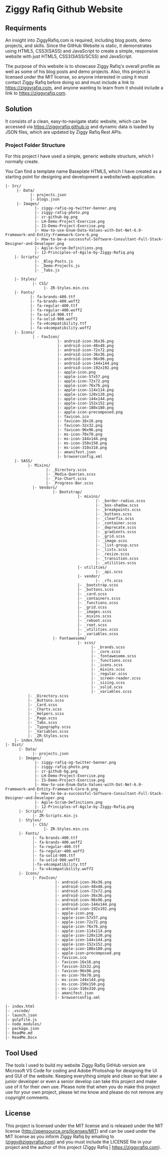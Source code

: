 # Ziggy Rafiq Github Website

## Requirments

An insight into ZiggyRafiq.com is required, including blog posts, demo projects, and skills. Since the GitHub Website is static, it demonstrates using HTML5, CSS3(SASS) and JavaScript to create a simple, responsive website with just HTML5, CSS3(SASS/SCSS) and JavaScript.

The purpose of this website is to showcase Ziggy Rafiq's overall profile as well as some of his blog posts and demo projects. Also, this project is licensed under the MIT license, so anyone interested in using it must contact Ziggy Rafiq before doing so and must include a link to https://ziggyrafiq.com, and anyone wanting to learn from it should include a link to https://ziggyrafiq.com.

## Solution

It consists of a clean, easy-to-navigate static website, which can be accessed via https://ziggyrafiq.github.io and dynamic data is loaded by JSON files, which are updated by Ziggy Rafiq Rest APIs.

### Project Folder Structure

For this project I have used a simple, generic website structure, which I normally create.

You Can find a template name Baseplate HTML5, which I have created as a starting point for designing and development a website/web application.

    |- Src/
    	 |- Data/
    		   |- projects.json
    		   |- blogs.json
    	 |- Images/
    			 |- ziggy-rafiq-og-twitter-banner.png
    			 |- ziggy-rafiq-photo.png
    			 |- zr-github-bg.png
    			 |- LH-Demo-Project-Exercise.png
    			 |- IS-Demo-Project-Exercise.png
    			 |- How-to-use-Enum-Data-Values-with-Dot-Net-6.0-Framework-and-Entity-Framework-Core-6.png
    			 |- How-to-be-a-successful-Software-Consultant-Full-Stack-Designer-and-Developer.png
    			 |- Agile-Scrum-Definitions.png
    			 |- 12-Principles-of-Agile-by-Ziggy-Rafiq.png
    	|- Scripts/
    			 |- _Blog-Posts.js
    			 |- _Demo-Projects.js
    			 |- _Tabs.js

    	|- Styles/
    		    |- CSS/
    				 |- ZR-Styles.min.css
    	|- Fonts/
        	   |- fa-brands-400.ttf
        	   |- fa-brands-400.woff2
        	   |- fa-regular-400.ttf
        	   |- fa-regular-400.woff2
        	   |- fa-solid-900.ttf
        	   |- fa-solid-900.woff2
        	   |- fa-v4compatibility.ttf
        	   |- fa-v4compatibility.woff2
        |- Icons/
    			| - FavIcon/
    					   |- android-icon-36x36.png
    					   |- android-icon-48x48.png
    					   |- android-icon-72x72.png
    					   |- android-icon-36x36.png
    					   |- android-icon-96x96.png
    					   |- android-icon-144x144.png
    					   |- android-icon-192x192.png
    					   |- apple-icon.png
    					   |- apple-icon-57x57.png
    					   |- apple-icon-72x72.png
    					   |- apple-icon-76x76.png
    					   |- apple-icon-114x114.png
    					   |- apple-icon-120x120.png
    					   |- apple-icon-144x144.png
    					   |- apple-icon-152x152.png
    					   |- apple-icon-180x180.png
    					   |- apple-icon-precomposed.png
    					   |- favicon.ico
    					   |- favicon-16x16.png
    					   |- favicon-32x32.png
    					   |- favicon-96x96.png
    					   |- ms-icon-70x70.png
    					   |- ms-icon-144x144.png
    					   |- ms-icon-150x150.png
    					   |- ms-icon-310x310.png
    					   |- amanifest.json
    					   |- browserconfig.xml
        |- SASS/
        	  |- Mixins/
        	          |- _Directory.scss
        	          |- _Media-Queries.scss
        	          |- _Pie-Chart.scss
        	          |- _Progress-Bar.scss
        	    |- Vendors/
        	             |- Bootstrap/
        	             			|- mixins/
    										|- _border-radius.scss
    										|- _box-shadow.scss
    										|- _breakpoints.scss
    										|- _buttons.scss
    										|- _clearfix.scss
    										|- _container.scss
    										|- _deprecate.scss
    										|- _gradients.scss
    										|- _grid.scss
    										|- _image.scss
    										|- _list-group.scss
    										|- _lists.scss
    										|- _resize.scss
    										|- _transition.scss
    										|- _utilities.scss
    								|- utilities/
    										|- _api.scss
    								|- vendor/
    										|- _rfs.scss
    								|- _bootstrap.scss
    								|- _buttons.scss
    								|- _card.scss
    								|- _containers.scss
    								|- _functions.scss
    								|- _grid.scss
    								|- _images.scss
    								|- _mixins.scss
    								|- _reboot.scss
    								|- _root.scss
    								|- _utilities.scss
    								|- _variables.scss
        	             |- Fontawesome/
    								|- scss/
    									  |- _brands.scss
    									  |- _core.scss
    									  |- _fontawesome.scss
    									  |- _functions.scss
    									  |- _icons.scss
    									  |- _mixins.scss
    									  |- _regular.scss
    									  |- _screen-reader.scss
    									  |- _sizing.scss
    									  |- _solid.scss
    									  |- _variables.scss
        	  |- _Directory.scss
        	  |- _Buttons.scss
        	  |- _Card.scss
        	  |- _Charts.scss
        	  |- _Helpers.scss
        	  |- _Page.scss
        	  |- _Tabs.scss
        	  |- _Typography.scss
        	  |- _Variables.scss
        	  |- _ZR-Styles.scss
    	|- index.html
    |- Dist/
    	  |- Data/
    			|- projects.json
    	  |- Images/
    			 |- ziggy-rafiq-og-twitter-banner.png
    			 |- ziggy-rafiq-photo.png
    			 |- zr-github-bg.png
    			 |- LH-Demo-Project-Exercise.png
    			 |- IS-Demo-Project-Exercise.png
    			 |- How-to-use-Enum-Data-Values-with-Dot-Net-6.0-Framework-and-Entity-Framework-Core-6.png
    			 |- How-to-be-a-successful-Software-Consultant-Full-Stack-Designer-and-Developer.png
    			 |- Agile-Scrum-Definitions.png
    			 |- 12-Principles-of-Agile-by-Ziggy-Rafiq.png
    	  |- Scripts/
    			|- ZR-Scripts.min.js
    	  |- Styles/
    			|- CSS/
    				 |- ZR-Styles.min.css
    	  |- Fonts/
    			|- fa-brands-400.ttf
    			|- fa-brands-400.woff2
    			|- fa-regular-400.ttf
    			|- fa-regular-400.woff2
    			|- fa-solid-900.ttf
    			|- fa-solid-900.woff2
    			|-fa-v4compatibility.ttf
    			|- fa-v4compatibility.woff2
    	  |- Icons/
    			|- FavIcon/
    	    			  |- android-icon-36x36.png
    	    			  |- android-icon-48x48.png
    	    			  |- android-icon-72x72.png
    	    			  |- android-icon-36x36.png
    	    			  |- android-icon-96x96.png
    	    			  |- android-icon-144x144.png
    	    			  |- android-icon-192x192.png
    	    			  |- apple-icon.png
    	    			  |- apple-icon-57x57.png
    	    			  |- apple-icon-72x72.png
    	    			  |- apple-icon-76x76.png
    	    			  |- apple-icon-114x114.png
    	    			  |- apple-icon-120x120.png
    	    			  |- apple-icon-144x144.png
    	    			  |- apple-icon-152x152.png
    	    			  |- apple-icon-180x180.png
    	    			  |- apple-icon-precomposed.png
    	    			  |- favicon.ico
    	    			  |- favicon-16x16.png
    	    			  |- favicon-32x32.png
    	    			  |- favicon-96x96.png
    	    			  |- ms-icon-70x70.png
    	    			  |- ms-icon-144x144.png
    	    			  |- ms-icon-150x150.png
    	    			  |- ms-icon-310x310.png
    	    			  |- amanifest.json
    	    			  |- browserconfig.xml

    |- index.html
    |- .vscode/
    |- launch.json
    |- gulpfile.js
    |- node_modules/
    |- package.json
    |- ReadMe.md
    |- ReadMe.Docx

## Tool Used
The tools I used to build my website Ziggy Rafiq GitHub version are Microsoft VS Code for coding and Adobe Photoshop for designing the UI and GUI of the website. Keeping everything simple and clean so that later a junior developer or even a senior develop can take this project and make use of it for their own use. Please note that when you do make this project use for your own project, please let me know and please do not remove any copyright comments.

## License

This project is licensed under the MIT license and is released under the MIT license (http://opensource.org/licenses/MIT) and can be used under the MIT license as you inform Ziggy Rafiq by emailing to (ziggy@ziggyrafiq.com) and you must include the LICENSE file in your project and the author of this project (Ziggy Rafiq | https://ziggyrafiq.com).
